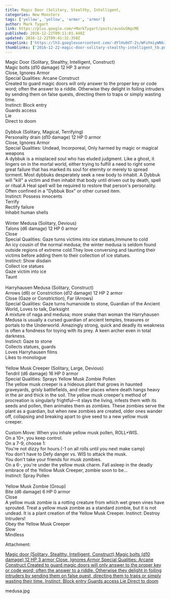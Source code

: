 ```yaml
---
title: Magic Door (Solitary, Stealthy, Intelligent,
categories: New Monsters
tags: ['yellow', 'yellow', 'armor', 'armor']
author: Mark Tygart
link: https://plus.google.com/+MarkTygart/posts/ausGuSNgcME
published: 2016-12-22T09:11:01.440Z
updated: 2016-12-22T09:41:32.350Z
imagelink: ['https://lh3.googleusercontent.com/-dYlHu0dT-2s/WFuYmiyWNkI/AAAAAAAADRs/kqKBot36gEc9w1mCAgCTv0RPXytSVnQvQCJoC/w213-h237/medusa.jpg']
thumblinks: ['2016-12-22-magic-door-solitary-stealthy-intelligent_tb.png']
---
```


Magic Door	                        (Solitary, Stealthy, Intelligent, Construct)<br />Magic bolts (d10 damage)	12 HP	3 armor<br />Close, Ignores Armor<br />Special Qualities: Arcane Construct<br />Created to guard magic doors will only answer to the proper key or code word; often the answer to a riddle. Otherwise they delight in foiling intruders by sending them on false quests, directing them to traps or simply wasting time.<br />Instinct: Block entry<br />Guards access<br />Lie<br />Direct to doom<br /><br />Dybbuk	                 (Solitary, Magical, Terrifying)<br />Personality drain (d10 damage)	12 HP	0 armor<br />Close, Ignores Armor<br />Special Qualities: Undead, Incorporeal, Only harmed by magic or magical weapons<br />A dybbuk is a misplaced soul who has eluded judgment. Like a ghost, it lingers on in the mortal world, either trying to fulfill a need to right some great failure that has marked its soul for eternity or merely to spread torment. Most dybbuks desperately seek a new body to inhabit. A Dybbuk will &quot;kill&quot; a victim and then inhabit that body until driven out by death, spell or ritual.A Heal spell will be required to restore that person&#39;s personality. Often confined in a &quot;Dybbuk Box&quot; or other cursed item.<br />Instinct: Possess innocents<br />Terrify<br />Rectify failure<br />Inhabit human shells<br /><br />Winter Medusa	         (Solitary, Devious)<br />Talons (d6 damage)	12 HP	0 armor<br />Close<br />Special Qualities: Gaze turns victims into ice statues,Immune to cold<br />An icy cousin of the normal medusa; the winter medusa is seldom found outside regions of extreme cold.They love conversing and taunting their victims before adding them to their collection of ice statues.<br />Instinct: Show disdain<br />Collect ice statues<br />Gaze victim into ice<br />Taunt<br /><br />Harryhausen Medusa	      (Solitary, Construct)<br />Arrows (d6) or Constriction (d12 damage)	12 HP	2 armor<br />Close (Gaze or Constriction), Far (Arrows)<br />Special Qualities: Gaze turns humanoide to stone, Guardian of the Ancient World, Loves to talk, Darksight<br />A mixture of naga and medusa; more snake than woman the Harryhausen Medusa is usually a cursed guardian of ancient temples, treasures or portals to the Underworld. Amazingly strong, quick and deadly its weakness is often a fondness for toying with its prey. A keen archer even in total darkness.<br />Instinct: Gaze to stone<br />Collects statues, guards<br />Loves Harryhausen films<br />Likes to monologue<br /><br />Yellow Musk Creeper	                (Solitary, Large, Devious)<br />Tendril (d6 damage)	16 HP	0 armor<br />Special Qualities: Sprays Yellow Musk Zombie Pollen<br />The yellow musk creeper is a hideous plant that grows in haunted graveyards, grisly battlefields, and other places where death hangs heavy in the air and thick in the soil. The yellow musk creeper&#39;s method of procreation is singularly frightful—it slays the living, infests them with its seeds and pollen, then animates them as zombies. These zombies serve the plant as a guardian, but when new zombies are created, older ones wander off, collapsing and breaking apart to give seed to a new yellow musk creeper.<br /><br />Custom Move: When you inhale yellow musk pollen, ROLL+WIS.<br />On a 10+, you keep control.<br />On a 7-9, choose 1:<br />You&#39;re not dizzy for hours.(-1 on all rolls until you next make camp)<br />You don&#39;t have to Defy danger vs. WIS to attack the musk.<br />You don&#39;t take your friends for musk zombies.<br />On a 6-, you&#39;re under the yellow musk charm. Fall asleep in the deadly embrace of the Yellow Musk Creeper, zombie soon to be...<br />Instinct: Spray Pollen<br /><br />Yellow Musk Zombie	                 (Group)<br />Bite (d6 damage)	6 HP	0 armor<br />Close<br />A yellow musk zombie is a rotting creature from which wet green vines have sprouted. Treat a yellow musk zombie as a standard zombie, but it is not undead. It is a plant creation of the Yellow Musk Creeper. Instinct: Destroy Intruders!<br />Obey the Yellow Musk Creeper<br />Slow<br />Mindless


Attachment:

<a href='https://plus.google.com/photos/118088719859349999400/albums/6366850289421386321/6366850286158755394?sqi=100084733231320276299&sqsi=a00a0016-f654-4964-9167-775a274a627c&sqi=100084733231320276299&sqsi=a00a0016-f654-4964-9167-775a274a627c&sqi=100084733231320276299&sqsi=a00a0016-f654-4964-9167-775a274a627c&sqi=100084733231320276299&sqsi=a00a0016-f654-4964-9167-775a274a627c&sqi=100084733231320276299&sqsi=a00a0016-f654-4964-9167-775a274a627c'>Magic door (Solitary, Stealthy, Intelligent, Construct)
Magic bolts (d10 damage) 12 HP 3 armor
Close, Ignores Armor
Special Qualities: Arcane Construct
Created to guard magic doors will only answer to the proper key or code word; often the answer to a riddle. Otherwise they delight in foiling intruders by sending them on false quest, directing them to traps or simply wasting their time.
Instinct: Block entry
Guards access
Lie
Direct to doom</a>


medusa.jpg